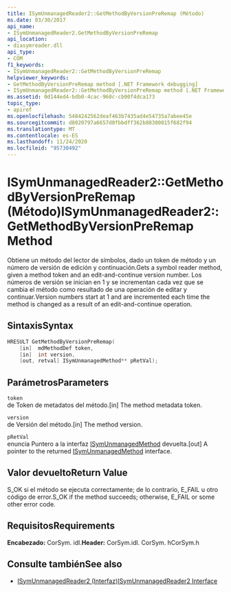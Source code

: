```yaml
---
title: ISymUnmanagedReader2::GetMethodByVersionPreRemap (Método)
ms.date: 03/30/2017
api_name:
- ISymUnmanagedReader2.GetMethodByVersionPreRemap
api_location:
- diasymreader.dll
api_type:
- COM
f1_keywords:
- ISymUnmanagedReader2::GetMethodByVersionPreRemap
helpviewer_keywords:
- GetMethodByVersionPreRemap method [.NET Framework debugging]
- ISymUnmanagedReader2::GetMethodByVersionPreRemap method [.NET Framework debugging]
ms.assetid: 0d144ed4-bdb0-4cac-960c-cb90f4dca173
topic_type:
- apiref
ms.openlocfilehash: 5484242562deaf463b7435ad4e54735a7abee45e
ms.sourcegitcommit: d8020797a6657d0fbbdff362b80300815f682f94
ms.translationtype: MT
ms.contentlocale: es-ES
ms.lasthandoff: 11/24/2020
ms.locfileid: "95730492"
---
```

# <a name="isymunmanagedreader2getmethodbyversionpreremap-method"></a><span data-ttu-id="41a17-102">ISymUnmanagedReader2::GetMethodByVersionPreRemap (Método)</span><span class="sxs-lookup"><span data-stu-id="41a17-102">ISymUnmanagedReader2::GetMethodByVersionPreRemap Method</span></span>

<span data-ttu-id="41a17-103">Obtiene un método del lector de símbolos, dado un token de método y un número de versión de edición y continuación.</span><span class="sxs-lookup"><span data-stu-id="41a17-103">Gets a symbol reader method, given a method token and an edit-and-continue version number.</span></span> <span data-ttu-id="41a17-104">Los números de versión se inician en 1 y se incrementan cada vez que se cambia el método como resultado de una operación de editar y continuar.</span><span class="sxs-lookup"><span data-stu-id="41a17-104">Version numbers start at 1 and are incremented each time the method is changed as a result of an edit-and-continue operation.</span></span>  
  
## <a name="syntax"></a><span data-ttu-id="41a17-105">Sintaxis</span><span class="sxs-lookup"><span data-stu-id="41a17-105">Syntax</span></span>  
  
```cpp  
HRESULT GetMethodByVersionPreRemap(  
    [in]  mdMethodDef token,  
    [in]  int version,  
    [out, retval] ISymUnmanagedMethod** pRetVal);  
```  
  
## <a name="parameters"></a><span data-ttu-id="41a17-106">Parámetros</span><span class="sxs-lookup"><span data-stu-id="41a17-106">Parameters</span></span>  

 `token`  
 <span data-ttu-id="41a17-107">de Token de metadatos del método.</span><span class="sxs-lookup"><span data-stu-id="41a17-107">[in] The method metadata token.</span></span>  
  
 `version`  
 <span data-ttu-id="41a17-108">de Versión del método.</span><span class="sxs-lookup"><span data-stu-id="41a17-108">[in] The method version.</span></span>  
  
 `pRetVal`  
 <span data-ttu-id="41a17-109">enuncia Puntero a la interfaz [ISymUnmanagedMethod](isymunmanagedmethod-interface.md) devuelta.</span><span class="sxs-lookup"><span data-stu-id="41a17-109">[out] A pointer to the returned [ISymUnmanagedMethod](isymunmanagedmethod-interface.md) interface.</span></span>  
  
## <a name="return-value"></a><span data-ttu-id="41a17-110">Valor devuelto</span><span class="sxs-lookup"><span data-stu-id="41a17-110">Return Value</span></span>  

 <span data-ttu-id="41a17-111">S_OK si el método se ejecuta correctamente; de lo contrario, E_FAIL u otro código de error.</span><span class="sxs-lookup"><span data-stu-id="41a17-111">S_OK if the method succeeds; otherwise, E_FAIL or some other error code.</span></span>  
  
## <a name="requirements"></a><span data-ttu-id="41a17-112">Requisitos</span><span class="sxs-lookup"><span data-stu-id="41a17-112">Requirements</span></span>  

 <span data-ttu-id="41a17-113">**Encabezado:** CorSym. idl.</span><span class="sxs-lookup"><span data-stu-id="41a17-113">**Header:** CorSym.idl.</span></span> <span data-ttu-id="41a17-114">CorSym. h</span><span class="sxs-lookup"><span data-stu-id="41a17-114">CorSym.h</span></span>  
  
## <a name="see-also"></a><span data-ttu-id="41a17-115">Consulte también</span><span class="sxs-lookup"><span data-stu-id="41a17-115">See also</span></span>

- [<span data-ttu-id="41a17-116">ISymUnmanagedReader2 (Interfaz)</span><span class="sxs-lookup"><span data-stu-id="41a17-116">ISymUnmanagedReader2 Interface</span></span>](isymunmanagedreader2-interface.md)
